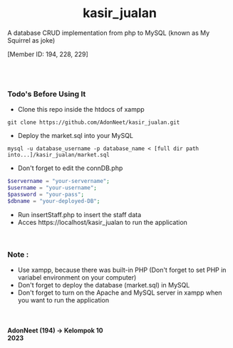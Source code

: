<h1 align= "center">
  <b>
    kasir_jualan
  </b>
</h1>

A database CRUD implementation from php to MySQL (known as My Squirrel as joke)  

[Member ID: 194, 228, 229]

<br><br>

### Todo's Before Using It

+ Clone this repo inside the htdocs of xampp

```terminal
git clone https://github.com/AdonNeet/kasir_jualan.git
```

+ Deploy the market.sql into your MySQL

```terminal
mysql -u database_username -p database_name < [full dir path into...]/kasir_jualan/market.sql
```

+ Don't forget to edit the connDB.php

```php
$servername = "your-servername";
$username = "your-username";
$password = "your-pass";
$dbname = "your-deployed-DB";

```

+ Run insertStaff.php to insert the staff data
+ Acces https://localhost/kasir_jualan to run the application



<br>

### Note :  
+ Use xampp, because there was built-in PHP (Don't forget to set PHP in variabel environment on your computer) 
+ Don't forget to deploy the database (market.sql) in MySQL
+ Don't forget to turn on the Apache and MySQL server in xampp when you want to run the application


<br>


<h4 align= "left">
  AdonNeet (194)  -> Kelompok 10  <br>
    2023
</h4>
